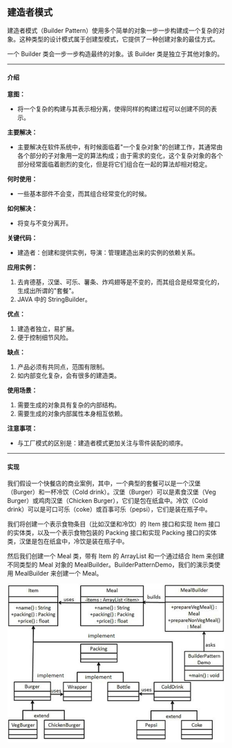 ## 建造者模式

建造者模式（Builder Pattern）使用多个简单的对象一步一步构建成一个复杂的对象。这种类型的设计模式属于创建型模式，它提供了一种创建对象的最佳方式。

一个 Builder 类会一步一步构造最终的对象。该 Builder 类是独立于其他对象的。

---

#### 介绍

**意图：**
* 将一个复杂的构建与其表示相分离，使得同样的构建过程可以创建不同的表示。

**主要解决：**
* 主要解决在软件系统中，有时候面临着"一个复杂对象"的创建工作，其通常由各个部分的子对象用一定的算法构成；由于需求的变化，这个复杂对象的各个部分经常面临着剧烈的变化，但是将它们组合在一起的算法却相对稳定。

**何时使用：**
* 一些基本部件不会变，而其组合经常变化的时候。

**如何解决：**
* 将变与不变分离开。

**关键代码：**
* 建造者：创建和提供实例，导演：管理建造出来的实例的依赖关系。

**应用实例：**
1. 去肯德基，汉堡、可乐、薯条、炸鸡翅等是不变的，而其组合是经常变化的，生成出所谓的"套餐"。 
2. JAVA 中的 StringBuilder。

**优点：** 
1. 建造者独立，易扩展。 
2. 便于控制细节风险。

**缺点：** 
1. 产品必须有共同点，范围有限制。 
2. 如内部变化复杂，会有很多的建造类。

**使用场景：** 
1. 需要生成的对象具有复杂的内部结构。 
2. 需要生成的对象内部属性本身相互依赖。

**注意事项：**
* 与工厂模式的区别是：建造者模式更加关注与零件装配的顺序。

---

#### 实现

我们假设一个快餐店的商业案例，其中，一个典型的套餐可以是一个汉堡（Burger）和一杯冷饮（Cold drink）。汉堡（Burger）可以是素食汉堡（Veg Burger）或鸡肉汉堡（Chicken Burger），它们是包在纸盒中。冷饮（Cold drink）可以是可口可乐（coke）或百事可乐（pepsi），它们是装在瓶子中。

我们将创建一个表示食物条目（比如汉堡和冷饮）的 Item 接口和实现 Item 接口的实体类，以及一个表示食物包装的 Packing 接口和实现 Packing 接口的实体类，汉堡是包在纸盒中，冷饮是装在瓶子中。

然后我们创建一个 Meal 类，带有 Item 的 ArrayList 和一个通过结合 Item 来创建不同类型的 Meal 对象的 MealBuilder。BuilderPatternDemo，我们的演示类使用 MealBuilder 来创建一个 Meal。

![avatar](BuilderPattern.jpg)
